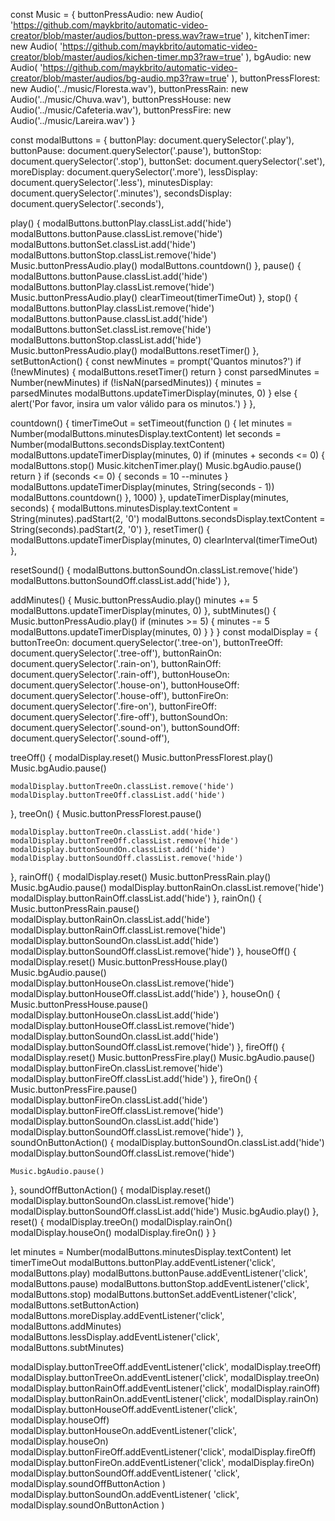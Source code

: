 const Music = {
buttonPressAudio: new Audio(
'https://github.com/maykbrito/automatic-video-creator/blob/master/audios/button-press.wav?raw=true'
),
kitchenTimer: new Audio(
'https://github.com/maykbrito/automatic-video-creator/blob/master/audios/kichen-timer.mp3?raw=true'
),
bgAudio: new Audio(
'https://github.com/maykbrito/automatic-video-creator/blob/master/audios/bg-audio.mp3?raw=true'
),
buttonPressFlorest: new Audio('../music/Floresta.wav'),
buttonPressRain: new Audio('../music/Chuva.wav'),
buttonPressHouse: new Audio('../music/Cafeteria.wav'),
buttonPressFire: new Audio('../music/Lareira.wav')
}

const modalButtons = {
buttonPlay: document.querySelector('.play'),
buttonPause: document.querySelector('.pause'),
buttonStop: document.querySelector('.stop'),
buttonSet: document.querySelector('.set'),
moreDisplay: document.querySelector('.more'),
lessDisplay: document.querySelector('.less'),
minutesDisplay: document.querySelector('.minutes'),
secondsDisplay: document.querySelector('.seconds'),

play() {
modalButtons.buttonPlay.classList.add('hide')
modalButtons.buttonPause.classList.remove('hide')
modalButtons.buttonSet.classList.add('hide')
modalButtons.buttonStop.classList.remove('hide')
Music.buttonPressAudio.play()
modalButtons.countdown()
},
pause() {
modalButtons.buttonPause.classList.add('hide')
modalButtons.buttonPlay.classList.remove('hide')
Music.buttonPressAudio.play()
clearTimeout(timerTimeOut)
},
stop() {
modalButtons.buttonPlay.classList.remove('hide')
modalButtons.buttonPause.classList.add('hide')
modalButtons.buttonSet.classList.remove('hide')
modalButtons.buttonStop.classList.add('hide')
Music.buttonPressAudio.play()
modalButtons.resetTimer()
},
setButtonAction() {
const newMinutes = prompt('Quantos minutos?')
if (!newMinutes) {
modalButtons.resetTimer()
return
}
const parsedMinutes = Number(newMinutes)
if (!isNaN(parsedMinutes)) {
minutes = parsedMinutes
modalButtons.updateTimerDisplay(minutes, 0)
} else {
alert('Por favor, insira um valor válido para os minutos.')
}
},

countdown() {
timerTimeOut = setTimeout(function () {
let minutes = Number(modalButtons.minutesDisplay.textContent)
let seconds = Number(modalButtons.secondsDisplay.textContent)
modalButtons.updateTimerDisplay(minutes, 0)
if (minutes + seconds <= 0) {
modalButtons.stop()
Music.kitchenTimer.play()
Music.bgAudio.pause()
return
}
if (seconds <= 0) {
seconds = 10
--minutes
}
modalButtons.updateTimerDisplay(minutes, String(seconds - 1))
modalButtons.countdown()
}, 1000)
},
updateTimerDisplay(minutes, seconds) {
modalButtons.minutesDisplay.textContent = String(minutes).padStart(2, '0')
modalButtons.secondsDisplay.textContent = String(seconds).padStart(2, '0')
},
resetTimer() {
modalButtons.updateTimerDisplay(minutes, 0)
clearInterval(timerTimeOut)
},

resetSound() {
modalButtons.buttonSoundOn.classList.remove('hide')
modalButtons.buttonSoundOff.classList.add('hide')
},

addMinutes() {
Music.buttonPressAudio.play()
minutes += 5
modalButtons.updateTimerDisplay(minutes, 0)
},
subtMinutes() {
Music.buttonPressAudio.play()
if (minutes >= 5) {
minutes -= 5
modalButtons.updateTimerDisplay(minutes, 0)
}
}
}
const modalDisplay = {
buttonTreeOn: document.querySelector('.tree-on'),
buttonTreeOff: document.querySelector('.tree-off'),
buttonRainOn: document.querySelector('.rain-on'),
buttonRainOff: document.querySelector('.rain-off'),
buttonHouseOn: document.querySelector('.house-on'),
buttonHouseOff: document.querySelector('.house-off'),
buttonFireOn: document.querySelector('.fire-on'),
buttonFireOff: document.querySelector('.fire-off'),
buttonSoundOn: document.querySelector('.sound-on'),
buttonSoundOff: document.querySelector('.sound-off'),

treeOff() {
modalDisplay.reset()
Music.buttonPressFlorest.play()
Music.bgAudio.pause()

    modalDisplay.buttonTreeOn.classList.remove('hide')
    modalDisplay.buttonTreeOff.classList.add('hide')

},
treeOn() {
Music.buttonPressFlorest.pause()

    modalDisplay.buttonTreeOn.classList.add('hide')
    modalDisplay.buttonTreeOff.classList.remove('hide')
    modalDisplay.buttonSoundOn.classList.add('hide')
    modalDisplay.buttonSoundOff.classList.remove('hide')

},
rainOff() {
modalDisplay.reset()
Music.buttonPressRain.play()
Music.bgAudio.pause()
modalDisplay.buttonRainOn.classList.remove('hide')
modalDisplay.buttonRainOff.classList.add('hide')
},
rainOn() {
Music.buttonPressRain.pause()
modalDisplay.buttonRainOn.classList.add('hide')
modalDisplay.buttonRainOff.classList.remove('hide')
modalDisplay.buttonSoundOn.classList.add('hide')
modalDisplay.buttonSoundOff.classList.remove('hide')
},
houseOff() {
modalDisplay.reset()
Music.buttonPressHouse.play()
Music.bgAudio.pause()
modalDisplay.buttonHouseOn.classList.remove('hide')
modalDisplay.buttonHouseOff.classList.add('hide')
},
houseOn() {
Music.buttonPressHouse.pause()
modalDisplay.buttonHouseOn.classList.add('hide')
modalDisplay.buttonHouseOff.classList.remove('hide')
modalDisplay.buttonSoundOn.classList.add('hide')
modalDisplay.buttonSoundOff.classList.remove('hide')
},
fireOff() {
modalDisplay.reset()
Music.buttonPressFire.play()
Music.bgAudio.pause()
modalDisplay.buttonFireOn.classList.remove('hide')
modalDisplay.buttonFireOff.classList.add('hide')
},
fireOn() {
Music.buttonPressFire.pause()
modalDisplay.buttonFireOn.classList.add('hide')
modalDisplay.buttonFireOff.classList.remove('hide')
modalDisplay.buttonSoundOn.classList.add('hide')
modalDisplay.buttonSoundOff.classList.remove('hide')
},
soundOnButtonAction() {
modalDisplay.buttonSoundOn.classList.add('hide')
modalDisplay.buttonSoundOff.classList.remove('hide')

    Music.bgAudio.pause()

},
soundOffButtonAction() {
modalDisplay.reset()
modalDisplay.buttonSoundOn.classList.remove('hide')
modalDisplay.buttonSoundOff.classList.add('hide')
Music.bgAudio.play()
},
reset() {
modalDisplay.treeOn()
modalDisplay.rainOn()
modalDisplay.houseOn()
modalDisplay.fireOn()
}
}

let minutes = Number(modalButtons.minutesDisplay.textContent)
let timerTimeOut
modalButtons.buttonPlay.addEventListener('click', modalButtons.play)
modalButtons.buttonPause.addEventListener('click', modalButtons.pause)
modalButtons.buttonStop.addEventListener('click', modalButtons.stop)
modalButtons.buttonSet.addEventListener('click', modalButtons.setButtonAction)
modalButtons.moreDisplay.addEventListener('click', modalButtons.addMinutes)
modalButtons.lessDisplay.addEventListener('click', modalButtons.subtMinutes)

modalDisplay.buttonTreeOff.addEventListener('click', modalDisplay.treeOff)
modalDisplay.buttonTreeOn.addEventListener('click', modalDisplay.treeOn)
modalDisplay.buttonRainOff.addEventListener('click', modalDisplay.rainOff)
modalDisplay.buttonRainOn.addEventListener('click', modalDisplay.rainOn)
modalDisplay.buttonHouseOff.addEventListener('click', modalDisplay.houseOff)
modalDisplay.buttonHouseOn.addEventListener('click', modalDisplay.houseOn)
modalDisplay.buttonFireOff.addEventListener('click', modalDisplay.fireOff)
modalDisplay.buttonFireOn.addEventListener('click', modalDisplay.fireOn)
modalDisplay.buttonSoundOff.addEventListener(
'click',
modalDisplay.soundOffButtonAction
)
modalDisplay.buttonSoundOn.addEventListener(
'click',
modalDisplay.soundOnButtonAction
)
